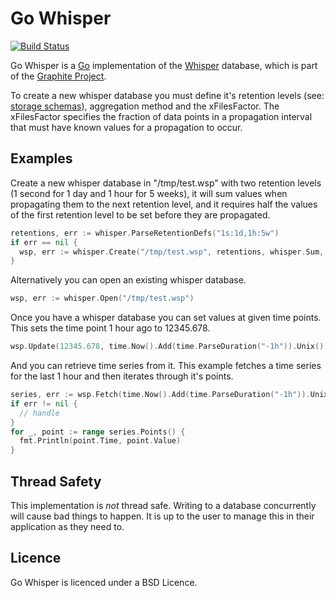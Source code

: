 # Go Whisper

[![Build Status](https://travis-ci.org/robyoung/go-whisper.png?branch=master)](https://travis-ci.org/robyoung/go-whisper?branch=master)

Go Whisper is a [Go](http://golang.org/) implementation of the [Whisper](https://github.com/graphite-project/whisper) database, which is part of the [Graphite Project](http://graphite.wikidot.com/). 

To create a new whisper database you must define it's retention levels (see: [storage schemas](http://graphite.readthedocs.org/en/1.0/config-carbon.html#storage-schemas-conf)), aggregation method and the xFilesFactor. The xFilesFactor specifies the fraction of data points in a propagation interval that must have known values for a propagation to occur.

## Examples

Create a new whisper database in "/tmp/test.wsp" with two retention levels (1 second for 1 day and 1 hour for 5 weeks), it will sum values when propagating them to the next retention level, and it requires half the values of the first retention level to be set before they are propagated.
```go
retentions, err := whisper.ParseRetentionDefs("1s:1d,1h:5w")
if err == nil {
  wsp, err := whisper.Create("/tmp/test.wsp", retentions, whisper.Sum, 0.5)
}
```

Alternatively you can open an existing whisper database.
```go
wsp, err := whisper.Open("/tmp/test.wsp")
```

Once you have a whisper database you can set values at given time points. This sets the time point 1 hour ago to 12345.678.
```go
wsp.Update(12345.678, time.Now().Add(time.ParseDuration("-1h")).Unix())
```

And you can retrieve time series from it. This example fetches a time series for the last 1 hour and then iterates through it's points.
```go
series, err := wsp.Fetch(time.Now().Add(time.ParseDuration("-1h")).Unix(), time.Now().Unix())
if err != nil {
  // handle
}
for _, point := range series.Points() {
  fmt.Println(point.Time, point.Value)
}
```

## Thread Safety

This implementation is *not* thread safe. Writing to a database concurrently will cause bad things to happen. It is up to the user to manage this in their application as they need to.

## Licence

Go Whisper is licenced under a BSD Licence.
